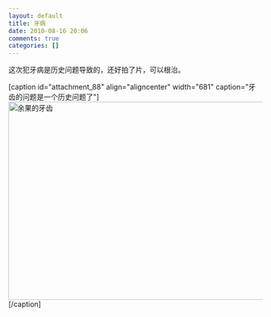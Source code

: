 ```yaml
---
layout: default
title: 牙病
date: 2010-08-16 20:06
comments: true
categories: []
---
```

这次犯牙病是历史问题导致的，还好拍了片，可以根治。

[caption id="attachment_88" align="aligncenter" width="681" caption="牙齿的问题是一个历史问题了"]<a href="http://yuguo.github.com/blog/files/2010/08/2010-8-16-20-04-51.png"><img class="size-full wp-image-88" title="2010-8-16 20-04-51" src="http://yuguo.github.com/blog/files/2010/08/2010-8-16-20-04-51.png" alt="余果的牙齿" width="681" height="393" /></a>[/caption]
